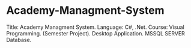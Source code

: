 # Academy-Managment-System
Title: Academy Managment System. Language: C#, .Net. Course: Visual Programming. (Semester Project). Desktop Application. MSSQL SERVER Database.
